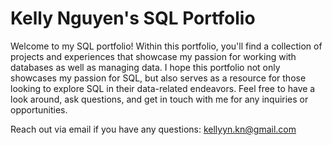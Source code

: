 # Kelly Nguyen's SQL Portfolio

Welcome to my SQL portfolio! Within this portfolio, you'll find a collection of projects and experiences that showcase my passion for working with databases as well as managing data. I hope this portfolio not only showcases my passion for SQL, but also serves as a resource for those looking to explore SQL in their data-related endeavors. Feel free to have a look around, ask questions, and get in touch with me for any inquiries or opportunities. 

Reach out via email if you have any questions: kellyyn.kn@gmail.com
